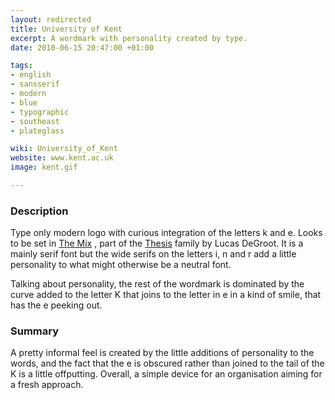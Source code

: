 ```yaml
---
layout: redirected
title: University of Kent
excerpt: A wordmark with personality created by type.
date: 2010-06-15 20:47:00 +01:00

tags:
- english
- sansserif
- modern
- blue
- typographic
- southeast
- plateglass

wiki: University_of_Kent
website: www.kent.ac.uk
image: kent.gif

---
```


### Description

Type only modern logo with curious integration of the letters k and e. Looks to be set in [The Mix](http://www.fontshop.com/fonts/singles/lucasfonts/themix_plain/) , part of the <a href="http://en.wikipedia.org/wiki/Thesis_(typeface)">Thesis</a> family by Lucas DeGroot. It is a mainly serif font but the wide serifs on the letters i, n and r add a little personality to what might otherwise be a neutral font.

Talking about personality, the rest of the wordmark is dominated by the curve added to the letter K that joins to the letter in e in a kind of smile, that has the e peeking out.

### Summary

A pretty informal feel is created by the little additions of personality to the words, and the fact that the e is obscured rather than joined to the tail of the K is a little offputting. Overall, a simple device for an organisation aiming for a fresh approach.
